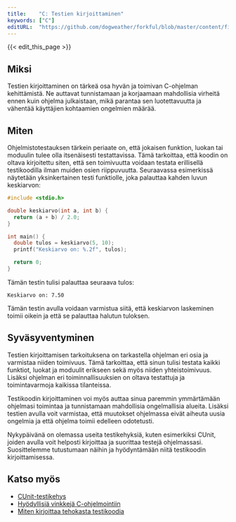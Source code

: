 ```yaml
---
title:    "C: Testien kirjoittaminen"
keywords: ["C"]
editURL:  "https://github.com/dogweather/forkful/blob/master/content/fi/c/writing-tests.md"
---
```


{{< edit_this_page >}}

## Miksi

Testien kirjoittaminen on tärkeä osa hyvän ja toimivan C-ohjelman kehittämistä. Ne auttavat tunnistamaan ja korjaamaan mahdollisia virheitä ennen kuin ohjelma julkaistaan, mikä parantaa sen luotettavuutta ja vähentää käyttäjien kohtaamien ongelmien määrää.

## Miten

Ohjelmistotestauksen tärkein periaate on, että jokaisen funktion, luokan tai moduulin tulee olla itsenäisesti testattavissa. Tämä tarkoittaa, että koodin on oltava kirjoitettu siten, että sen toimivuutta voidaan testata erillisellä testikoodilla ilman muiden osien riippuvuutta. Seuraavassa esimerkissä näytetään yksinkertainen testi funktiolle, joka palauttaa kahden luvun keskiarvon:

```C
#include <stdio.h>

double keskiarvo(int a, int b) {
  return (a + b) / 2.0;
}

int main() {
  double tulos = keskiarvo(5, 10);
  printf("Keskiarvo on: %.2f", tulos);

  return 0;
}
```

Tämän testin tulisi palauttaa seuraava tulos:

```
Keskiarvo on: 7.50
```

Tämän testin avulla voidaan varmistua siitä, että keskiarvon laskeminen toimii oikein ja että se palauttaa halutun tuloksen.

## Syväsyventyminen

Testien kirjoittamisen tarkoituksena on tarkastella ohjelman eri osia ja varmistaa niiden toimivuus. Tämä tarkoittaa, että sinun tulisi testata kaikki funktiot, luokat ja moduulit erikseen sekä myös niiden yhteistoimivuus. Lisäksi ohjelman eri toiminnallisuuksien on oltava testattuja ja toimintavarmoja kaikissa tilanteissa.

Testikoodin kirjoittaminen voi myös auttaa sinua paremmin ymmärtämään ohjelmasi toimintaa ja tunnistamaan mahdollisia ongelmallisia alueita. Lisäksi testien avulla voit varmistaa, että muutokset ohjelmassa eivät aiheuta uusia ongelmia ja että ohjelma toimii edelleen odotetusti.

Nykypäivänä on olemassa useita testikehyksiä, kuten esimerkiksi CUnit, joiden avulla voit helposti kirjoittaa ja suorittaa testejä ohjelmassasi. Suosittelemme tutustumaan näihin ja hyödyntämään niitä testikoodin kirjoittamisessa.

## Katso myös

- [CUnit-testikehys](https://www.cs.umd.edu/~srhuang/teaching/cmsc212/gdb-tutorial-handout.pdf)
- [Hyödyllisiä vinkkejä C-ohjelmointiin](https://www.macs.hw.ac.uk/~hwloidl/Courses/F21SC/LEC01/LECTURE1.pdf)
- [Miten kirjoittaa tehokasta testikoodia](https://www.guru99.com/unit-testing-guide.html)